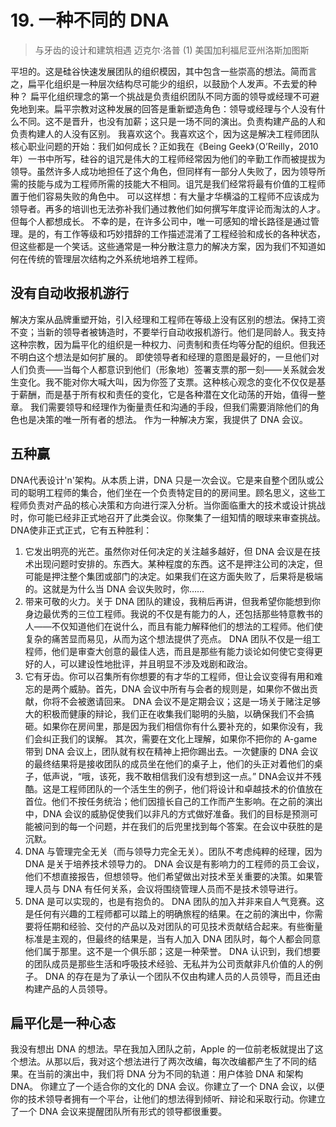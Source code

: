 # 19. 一种不同的 DNA
> 与牙齿的设计和建筑相遇
> 迈克尔·洛普
> (1)
> 美国加利福尼亚州洛斯加图斯

平坦的。这是硅谷快速发展团队的组织模因，其中包含一些崇高的想法。简而言之，扁平化组织是一种层次结构尽可能少的组织，以鼓励个人发声。不去爱的种种？
扁平化组织理念的第一个挑战是负责组织团队不同方面的领导或经理不可避免地到来。扁平宗教对这种发展的回答是重新塑造角色：领导或经理与个人没有什么不同。这不是晋升，也没有加薪；这只是一场不同的演出。负责构建产品的人和负责构建人的人没有区别。
我喜欢这个。我喜欢这个，因为这是解决工程师团队核心职业问题的开始：我们如何成长？正如我在《Being Geek》（O’Reilly，2010 年）一书中所写，硅谷的诅咒是伟大的工程师经常因为他们的辛勤工作而被提拔为领导。虽然许多人成功地担任了这个角色，但同样有一部分人失败了，因为领导所需的技能与成为工程师所需的技能大不相同。诅咒是我们经常将最有价值的工程师置于他们容易失败的角色中。
可以这样想：有大量才华横溢的工程师不应该成为领导者。再多的培训也无法弥补我们通过教他们如何撰写年度评论而淘汰的人才。
但每个人都想成长。
不幸的是，在许多公司中，唯一可感知的增长路径是通过管理。是的，有工作等级和巧妙措辞的工作描述混淆了工程经验和成长的各种状态，但这些都是一个笑话。这些通常是一种分散注意力的解决方案，因为我们不知道如何在传统的管理层次结构之外系统地培养工程师。

## 没有自动收报机游行

解决方案从品牌重塑开始，引入经理和工程师在等级上没有区别的想法。保持工资不变；当新的领导者被铸造时，不要举行自动收报机游行。他们是同龄人。我支持这种宗教，因为扁平化的组织是一种权力、问责制和责任均等分配的组织。但我还不明白这个想法是如何扩展的。
即使领导者和经理的意图是最好的，一旦他们对人们负责——当每个人都意识到他们（形象地）签署支票的那一刻——关系就会发生变化。我不能对你大喊大叫，因为你签了支票。这种核心观念的变化不仅仅是基于薪酬，而是基于所有权和责任的变化，它是各种潜在文化动荡的开始，值得一整章。
我们需要领导和经理作为衡量责任和沟通的手段，但我们需要消除他们的角色也是决策的唯一所有者的想法。
作为一种解决方案，我提供了 DNA 会议。

## 五种赢
DNA代表设计'n'架构。从本质上讲，DNA 只是一次会议。它是来自整个团队或公司的聪明工程师的集合，他们坐在一个负责特定目的的房间里。顾名思义，这些工程师负责对产品的核心决策和方向进行深入分析。当你面临重大的技术或设计挑战时，你可能已经非正式地召开了此类会议。你聚集了一组知情的眼球来审查挑战。 DNA使非正式正式，它有五种胜利：

1. 它发出明亮的光芒。虽然你对任何决定的关注越多越好，但 DNA 会议是在技术出现问题时安排的。东西大。某种程度的东西。这不是押注公司的决定，但可能是押注整个集团或部门的决定。如果我们在这方面失败了，后果将是极端的。这就是为什么当 DNA 会议失败时，你……
2. 带来可敬的火力。关于 DNA 团队的建设，我稍后再讲，但我希望你能想到你身边最优秀的三位工程师。我说的不仅是有能力的人，还包括那些特意教书的人——不仅知道他们在说什么，而且有能力解释他们的想法的工程师。他们使复杂的痛苦显而易见，从而为这个想法提供了亮点。 DNA 团队不仅是一组工程师，他们是审查大创意的最佳人选，而且是那些有能力谈论如何使它变得更好的人，可以建设性地批评，并且明显不涉及戏剧和政治。
3. 它有牙齿。你可以召集所有你想要的有才华的工程师，但让会议变得有用和难忘的是两个威胁。首先，DNA 会议中所有与会者的规则是，如果你不做出贡献，你将不会被邀请回来。 DNA 会议不是定期会议；这是一场关于赌注足够大的积极而健康的辩论，我们正在收集我们聪明的头脑，以确保我们不会搞砸。如果你在房间里，那是因为我们相信你有什么要补充的，如果你没有，我们会纠正我们的误解。
    其次，需要在文化上理解，如果你不把你的 A-game 带到 DNA 会议上，团队就有权在精神上把你踢出去。一次健康的 DNA 会议的最终结果将是接收团队的成员坐在他们的桌子上，他们的头正对着他们的桌子，低声说，“哦，该死，我不敢相信我们没有想到这一点。”
    DNA会议并不残酷。这是工程师团队的一个活生生的例子，他们将设计和卓越技术的价值放在首位。他们不按任务统治；他们因擅长自己的工作而产生影响。在之前的演出中，DNA 会议的威胁促使我们以非凡的方式做好准备。我们的目标是预测可能被问到的每一个问题，并在我们的后兜里找到每个答案。在会议中获胜的是沉默。
4. DNA 与管理完全无关（而与领导力完全无关）。团队不考虑纯粹的经理，因为 DNA 是关于培养技术领导力的。 DNA 会议是有影响力的工程师的员工会议，他们不想直接报告，但想领导。他们希望做出对技术至关重要的决策。如果管理人员与 DNA 有任何关系，会议将围绕管理人员而不是技术领导进行。
5. DNA 是可以实现的，也是有抱负的。 DNA 团队的加入并非来自人气竞赛。这是任何有兴趣的工程师都可以踏上的明确旅程的结果。在之前的演出中，你需要将任期和经验、交付的产品以及对团队的可见技术贡献结合起来。有些衡量标准是主观的，但最终的结果是，当有人加入 DNA 团队时，每个人都会同意他们属于那里。这不是一个俱乐部；这是一种荣誉。 DNA 认识到，我们想要的团队成员是那些生活和呼吸技术经验、无私并为公司贡献非凡价值的人的例子。 DNA 的存在是为了承认一个团队不仅由构建人员的人员领导，而且还由构建产品的人员领导。

## 扁平化是一种心态

我没有想出 DNA 的想法。早在我加入团队之前，Apple 的一位前老板就提出了这个想法。从那以后，我对这个想法进行了两次改编，每次改编都产生了不同的结果。在当前的演出中，我们将 DNA 分为不同的轨道：用户体验 DNA 和架构 DNA。
你建立了一个适合你的文化的 DNA 会议。你建立了一个 DNA 会议，以便你的技术领导者拥有一个平台，让他们的想法得到倾听、辩论和采取行动。你建立了一个 DNA 会议来提醒团队所有形式的领导都很重要。